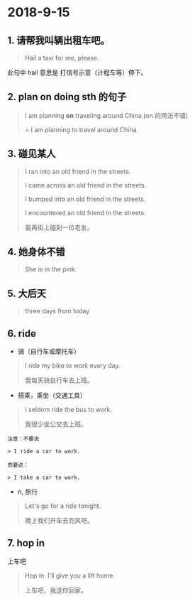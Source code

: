 # 2018-9-15

## 1. 请帮我叫辆出租车吧。

> Hail a taxi for me, please.

此句中 hail 意思是 打信号示意（计程车等）停下。

## 2. plan on doing sth 的句子

> I am planning **on** traveling around China.(on 的用法不错)
> 
> = I am planning to travel around China.

## 3. 碰见某人

> I ran into an old friend in the streets.
> 
> I came across an old friend in the streets.
> 
> I bumped into an old friend in the streets.
> 
> I encountered an old friend in the streets.
> 
> 我再街上碰到一位老友。

## 4. 她身体不错

> She is in the pink.

## 5. 大后天

> three days from today

## 6. ride

+ 骑（自行车或摩托车）

> I ride my bike to work every day.
> 
> 我每天骑自行车去上班。

+ 搭乘，乘坐（交通工具）

> I seldom ride the bus to work.
> 
> 我很少坐公交去上班。

	注意：不要说

	> I ride a car to work.

	而要说：

	> I take a car to work.

+ n, 旅行

> Let's go for a ride tonight.
> 
> 晚上我们开车去兜风吧。

## 7. hop in

上车吧

> Hop in. I'll give you a lift home.
> 
> 上车吧，我送你回家。